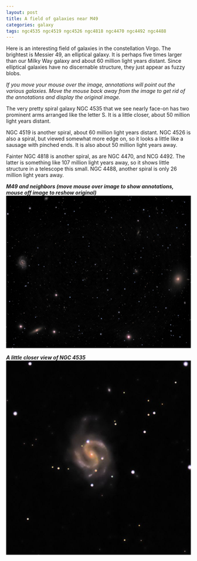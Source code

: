 ```yaml
---
layout: post
title: A field of galaxies near M49
categories: galaxy
tags: ngc4535 ngc4519 ngc4526 ngc4818 ngc4470 ngc4492 ngc4488
---
```


Here is an interesting field of galaxies in the constellation Virgo.  The brightest is Messier 49, an elliptical galaxy.  It is perhaps five times larger than our Milky Way galaxy and about 60 million light years distant.  Since elliptical galaxies have no discernable structure, they just appear as fuzzy blobs.

_If you move your mouse over the image, annotations will point out the various galaxies.  Move the mouse back away from the image to get rid of the annotations and display the original image._

The very pretty spiral galaxy NGC 4535 that we see nearly face-on has two prominent arms arranged like the letter S.  It is a little closer, about 50 million light years distant.

NGC 4519 is another spiral, about 60 million light years distant.
NGC 4526 is also a spiral, but viewed somewhat more edge on, so it looks a little like a sausage with pinched ends. It is also about 50 million light years away.

Fainter NGC 4818 is another spiral, as are  NGC 4470, and NCG 4492. The latter is something like 107 million light years away, so it shows little structure in a telescope this small. NGC 4488, another spiral is only 26 million light years away.

_**M49 and neighbors    (move mouse over image to show annotations, mouse off image to reshow original)**_<br>
<img src="../images/m49_2020-04-15T23_37_39_Stack_16bits_301frames_903s.jpg" 
alt="M49 and neighbors"
onmouseover="this.src='../images/m49_2020-04-15T23_37_39_Stack_16bits_301frames_903s_legend.jpg'"
onmouseout="this.src='../images/m49_2020-04-15T23_37_39_Stack_16bits_301frames_903s.jpg'"
/>


_**A little closer view of NGC 4535**_<br>
![ngc4535](..\images\ngc4535_2020-04-15T23_37_39_Stack_16bits_301frames_903s.jpg)